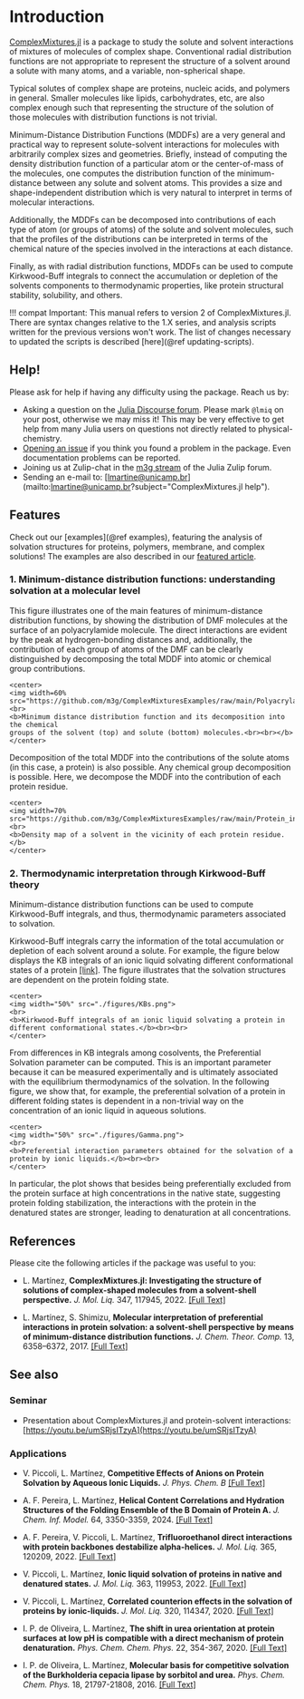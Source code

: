 # Introduction

[ComplexMixtures.jl](https://github.com/m3g/ComplexMixtures.jl) is a package to study the solute and solvent interactions of
mixtures of molecules of complex shape. Conventional radial distribution
functions are not appropriate to represent the structure of a solvent
around a solute with many atoms, and a variable, non-spherical shape.     

Typical solutes of complex shape are proteins, nucleic acids, and
polymers in general. Smaller molecules like lipids, carbohydrates, etc,
are also complex enough such that representing the structure of the
solution of those molecules with distribution functions is not trivial.

Minimum-Distance Distribution Functions (MDDFs) are a very general and
practical way to represent solute-solvent interactions for molecules
with arbitrarily complex sizes and geometries. Briefly, instead of
computing the density distribution function of a particular atom or the
center-of-mass of the molecules, one computes the distribution function
of the minimum-distance between any solute and solvent atoms. This
provides a size and shape-independent distribution which is very natural
to interpret in terms of molecular interactions.   

Additionally, the MDDFs can be decomposed into contributions of each
type of atom (or groups of atoms) of the solute and solvent molecules,
such that the profiles of the distributions can be interpreted in terms
of the chemical nature of the species involved in the interactions at
each distance.   

Finally, as with radial distribution functions, MDDFs can be used to
compute Kirkwood-Buff integrals to connect the accumulation or depletion
of the solvents components to thermodynamic properties, like protein
structural stability, solubility, and others.

!!! compat
    Important: This manual refers to version 2 of ComplexMixtures.jl. There
    are syntax changes relative to the 1.X series, and analysis scripts 
    written for the previous versions won't work. The list of changes
    necessary to updated the scripts is described [here](@ref updating-scripts).

## Help!

Please ask for help if having any difficulty using the package. Reach us by:

- Asking a question on the [Julia Discourse forum](https://discourse.julialang.org/). Please
  mark `@lmiq` on your post, otherwise we may miss it! This may be very effective to get help from 
  many Julia users on questions not directly related to physical-chemistry.
- [Opening an issue](https://github.com/m3g/ComplexMixtures.jl/issues/new/choose) if you think you found a problem in the package.
  Even documentation problems can be reported.
- Joining us at Zulip-chat in the [m3g stream](https://julialang.zulipchat.com/#narrow/stream/435348-m3g) of the Julia Zulip forum.
- Sending an e-mail to: [lmartine@unicamp.br](mailto:lmartine@unicamp.br?subject="ComplexMixtures.jl help").

## Features

Check out our [examples](@ref examples), featuring the analysis of solvation structures for proteins, polymers, membrane, and complex solutions! The examples are also described in our [featured article](https://doi.org/10.1016/j.molliq.2021.117945).

### 1. Minimum-distance distribution functions: understanding solvation at a molecular level

This figure illustrates one of the main features of minimum-distance distribution functions, by showing the distribution of DMF molecules at the surface of an polyacrylamide molecule. The direct interactions are evident by the peak at hydrogen-bonding distances and, additionally, the contribution of each group of atoms of the DMF can be clearly distinguished by decomposing the total MDDF into atomic or chemical group contributions. 

```@raw html
<center>
<img width=60% src="https://github.com/m3g/ComplexMixturesExamples/raw/main/Polyacrylamide_in_DMF/results/mddf_groups.png">
<br>
<b>Minimum distance distribution function and its decomposition into the chemical
groups of the solvent (top) and solute (bottom) molecules.<br><br></b> 
</center>
```

Decomposition of the total MDDF into the contributions of the solute atoms (in this case, a protein) is also possible. Any chemical group decomposition is possible. Here, we decompose the MDDF into the contribution of each protein residue. 

```@raw html
<center>
<img width=70% src="https://github.com/m3g/ComplexMixturesExamples/raw/main/Protein_in_Glycerol/Density2D/density2D.png">
<br>
<b>Density map of a solvent in the vicinity of each protein residue.</b> 
</center>
```

### 2. Thermodynamic interpretation through Kirkwood-Buff theory

Minimum-distance distribution functions can be used to compute Kirkwood-Buff integrals, and thus, thermodynamic parameters associated to solvation. 

Kirkwood-Buff integrals carry the information of the total accumulation or depletion of each solvent around a solute. For example, the figure below displays the KB integrals of an ionic liquid solvating different conformational states of a protein [[link]](https://www.sciencedirect.com/science/article/pii/S016773222201491X?via%3Dihub). The figure illustrates that the solvation structures are dependent on the protein folding state. 

```@raw html
<center>
<img width="50%" src="./figures/KBs.png">
<br>
<b>Kirkwood-Buff integrals of an ionic liquid solvating a protein in different conformational states.</b><br><br> 
</center>
```

From differences in KB integrals among cosolvents, the Preferential Solvation parameter can be computed. This is an important parameter because it can be measured experimentally and is ultimately associated with the equilibrium thermodynamics of the solvation. In the following figure, we show that, for example, the preferential solvation of a protein in different folding states is dependent in a non-trivial way on the concentration of an ionic liquid in aqueous solutions. 

```@raw html
<center>
<img width="50%" src="./figures/Gamma.png">
<br>
<b>Preferential interaction parameters obtained for the solvation of a protein by ionic liquids.</b><br><br>
</center>
```

In particular, the plot shows that besides being preferentially excluded from the protein surface at high concentrations in the native state, suggesting protein folding stabilization, the interactions with the protein in the denatured states are stronger, leading to denaturation at all concentrations. 

## References

Please cite the following articles if the package was useful to you:

* L. Martínez, **ComplexMixtures.jl: Investigating the structure of solutions of complex-shaped molecules from a solvent-shell perspective.** *J. Mol. Liq.* 347, 117945, 2022. [[Full Text]](https://doi.org/10.1016/j.molliq.2021.117945)

* L. Martínez, S. Shimizu, **Molecular interpretation of preferential interactions in protein solvation: a solvent-shell perspective by means of minimum-distance distribution functions.** *J. Chem. Theor.  Comp.* 13, 6358–6372, 2017. [[Full Text]](http://pubs.acs.org/doi/abs/10.1021/acs.jctc.7b00599)

## See also

### Seminar

* Presentation about ComplexMixtures.jl and protein-solvent interactions: [https://youtu.be/umSRjsITzyA](https://youtu.be/umSRjsITzyA)

### Applications

* V. Piccoli, L. Martínez, **Competitive Effects of Anions on Protein Solvation by Aqueous Ionic Liquids.** 
  *J. Phys. Chem. B* [[Full Text]](https://pubs.acs.org/doi/10.1021/acs.jpcb.4c03735)

* A. F. Pereira, L. Martínez, **Helical Content Correlations and Hydration Structures of the Folding Ensemble of the B Domain of Protein A.**
  *J. Chem. Inf. Model.* 64, 3350-3359, 2024. [[Full Text]](https://doi.org/10.1021/acs.jcim.3c01822)

* A. F. Pereira, V. Piccoli, L. Martínez, **Trifluoroethanol direct interactions with protein backbones destabilize alpha-helices.** 
  *J. Mol. Liq.* 365, 120209, 2022. [[Full Text]](https://doi.org/10.1016/j.molliq.2022.120209)

* V. Piccoli, L. Martínez, **Ionic liquid solvation of proteins in native and denatured states.** 
  *J. Mol. Liq.* 363, 119953, 2022. [[Full Text]](http://dx.doi.org/10.1016/j.molliq.2022.119953)

* V. Piccoli, L. Martínez, **Correlated counterion effects in the solvation of proteins by ionic-liquids.** *J. Mol. Liq.* 320, 114347, 2020.
  [[Full Text]](https://doi.org/10.1016/j.molliq.2020.114347)

* I. P. de Oliveira, L. Martínez, **The shift in urea orientation at protein surfaces at low pH is compatible with a direct mechanism of protein denaturation.** *Phys. Chem. Chem. Phys.* 22, 354-367, 2020.
  [[Full Text]](https://pubs.rsc.org/en/content/articlelanding/2019/CP/C9CP05196A#!divAbstract)

* I. P. de Oliveira, L. Martínez, **Molecular basis for competitive solvation of the Burkholderia cepacia lipase by sorbitol and urea.**
  *Phys. Chem. Chem. Phys.* 18, 21797-21808, 2016.
  [[Full Text]](https://pubs.rsc.org/en/content/articlelanding/2016/cp/c6cp01789d#!divAbstract)


